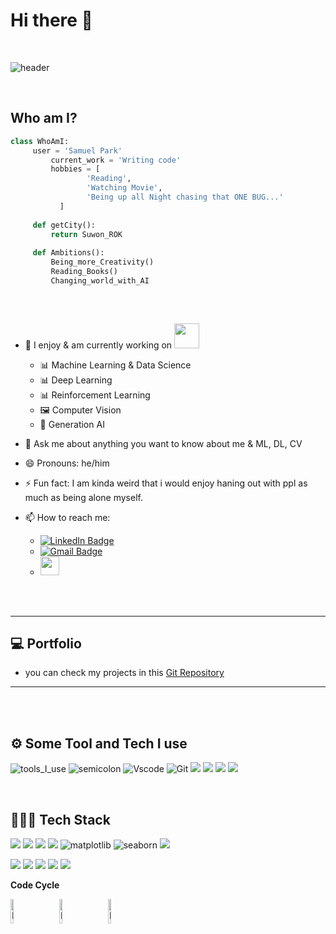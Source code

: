# Hi there 👋

<br>

![header](https://capsule-render.vercel.app/api?type=venom&height=300&color=gradient&text=Samuel%20Park%20&desc=AI%20Engineer&reversal=false&fontColor=0CE5DB&rotate=-10&strokeWidth=0&animation=twinkling&descAlign=50&descAlignY=65)

<br>

 ## Who am I?
 ```python
 class WhoAmI:
 	  user = 'Samuel Park'
		  current_work = 'Writing code'
		  hobbies = [
				  'Reading',
				  'Watching Movie',
			  	  'Being up all Night chasing that ONE BUG...'
			]
	
	  def getCity():
		  return Suwon_ROK
	
	  def Ambitions():
		  Being_more_Creativity()
		  Reading_Books()
		  Changing_world_with_AI
	
 ```
<br>

- 🔭 I enjoy & am currently working on <img src="https://media.giphy.com/media/WUlplcMpOCEmTGBtBW/giphy.gif" width="40"> 
  - 📊 Machine Learning & Data Science
  - 📊 Deep Learning
  - 📊 Reinforcement Learning
  - 🖼 Computer Vision
  - 🤔 Generation AI

- 💬 Ask me about anything you want to know about me & ML, DL, CV
- 😄 Pronouns: he/him
- ⚡ Fun fact: I am kinda weird that i would enjoy haning out with ppl as much as being alone myself.

- 📫 How to reach me:
	- [![LinkedIn Badge](http://img.shields.io/badge/-LinkedIn-0072b1?style=flat&logo=linkedin&link=https://www.linkedin.com/in/samuel-park-2b8262279/)](https://www.linkedin.com/in/samuel-park-2b8262279/)
	- [![Gmail Badge](https://img.shields.io/badge/-tkandpf9914@gmail.com-c14438?style=flat-square&logo=Gmail&logoColor=white&link=mailto:tkandpf9914@gmail.com)](mailto:tkandpf@gmail.com)
 	- <a href="https://www.kaggle.com/samuelpark97"><img src="https://www.vectorlogo.zone/logos/kaggle/kaggle-icon.svg" width="30"></a>	

<br/><br/>

---
## 💻  Portfolio
- you can check my projects in this [Git Repository](https://github.com/ahfmrptEkd/Portfolio)
---
<!--
### 여기에 추후 포트폴리오 리포지토리들 아례 예시처럼 넣으면 된다.
[보이는 이름](링크)
-->

<br/><br/>

## ⚙️ Some Tool and Tech I use
![tools_I_use](https://img.shields.io/badge/-%F0%9F%9A%80%20Tools%20I%20use-orange)
![semicolon](https://img.shields.io/badge/-%3A-orange)
![Vscode](https://img.shields.io/badge/Visual_Studio_Code-0078D4?style=flat&logo=visual%20studio%20code&logoColor=white)
![Git](https://img.shields.io/badge/GIT-E44C30?style=flat&logo=git&logoColor=white)
<img src="https://img.shields.io/badge/GitHub-181717?style=flat-square&logo=GitHub&logoColor=white"/> <!-- github -->
<img src="https://img.shields.io/badge/Linux-FCC624?style=flat-square&logo=linux&logoColor=black"/>   <!-- Linux -->
<img src="https://img.shields.io/badge/Ubuntu-E95420?style=flat-square&logo=Ubuntu&logoColor=white"/>  <!-- ubuntu -->
<img src="https://img.shields.io/badge/Jupyter-555555.svg?&style=flat-square&logo=jupyter&logoColor=F37626">   <!-- jupyter -->

</br>

## 🧗🏻‍♀️ Tech Stack
<img src="https://img.shields.io/badge/MySQL-4479A1?style=flat-square&logo=MySQL&logoColor=white"/> <!-- MySQL -->
<img src="https://img.shields.io/badge/python-3776AB?style=flat&logo=python&logoColor=white"/> <img src="https://img.shields.io/badge/pandas-150458?style=flat&logo=pandas&logoColor=white"/> <img src="https://img.shields.io/badge/numpy-013243?style=flat&logo=numpy&logoColor=white"/> 
![matplotlib](http://img.shields.io/badge/-Matplotlib-FF6441?style=flat) ![seaborn](http://img.shields.io/badge/-Seaborn-1287B1?style=flat) <img src="https://img.shields.io/badge/scikitlearn-F7931E?style=flat&logo=scikitlearn&logoColor=white"/> 

<img src="https://img.shields.io/badge/pytorch-EE4C2C?style=flat&logo=pytorch&logoColor=white"/> <img src="https://img.shields.io/badge/keras-D00000?style=flat&logo=keras&logoColor=white"/> <img src="https://img.shields.io/badge/tensorflow-FF6F00?style=flat&logo=tensorflow&logoColor=white"/> <img src="https://img.shields.io/badge/opencv-5C3EE8?style=flat&logo=opencv&logoColor=white"/> <img src="https://img.shields.io/badge/kaggle-20BEFF?style=flat&logo=kaggle&logoColor=white"/> 



**Code Cycle**

<img src="https://raw.githubusercontent.com/Tarikul-Islam-Anik/Animated-Fluent-Emojis/master/Emojis/Smilies/Face%20with%20Spiral%20Eyes.png" width="10%" alt="Broken system!"/> &nbsp;&nbsp;&nbsp;&nbsp;&nbsp; 
<img src="https://raw.githubusercontent.com/Tarikul-Islam-Anik/Animated-Fluent-Emojis/master/Emojis/Smilies/Relieved%20Face.png" width="10%" alt="It's working!"/> &nbsp;&nbsp;&nbsp;&nbsp;&nbsp;
<img src="https://raw.githubusercontent.com/Tarikul-Islam-Anik/Animated-Fluent-Emojis/master/Emojis/Smilies/Astonished%20Face.png" width="10%" alt="It's working but you don't know how!"/>

<!--
**ahfmrptEkd/ahfmrptEkd** is a ✨ _special_ ✨ repository because its `README.md` (this file) appears on your GitHub profile.

Here are some ideas to get you started:

- 🔭 I’m currently working on ...
- 🌱 I’m currently learning ...
- 👯 I’m looking to collaborate on ...
- 🤔 I’m looking for help with ...
- 💬 Ask me about ...
- 📫 How to reach me: ...
- 😄 Pronouns: ...
- ⚡ Fun fact: ...
-->

